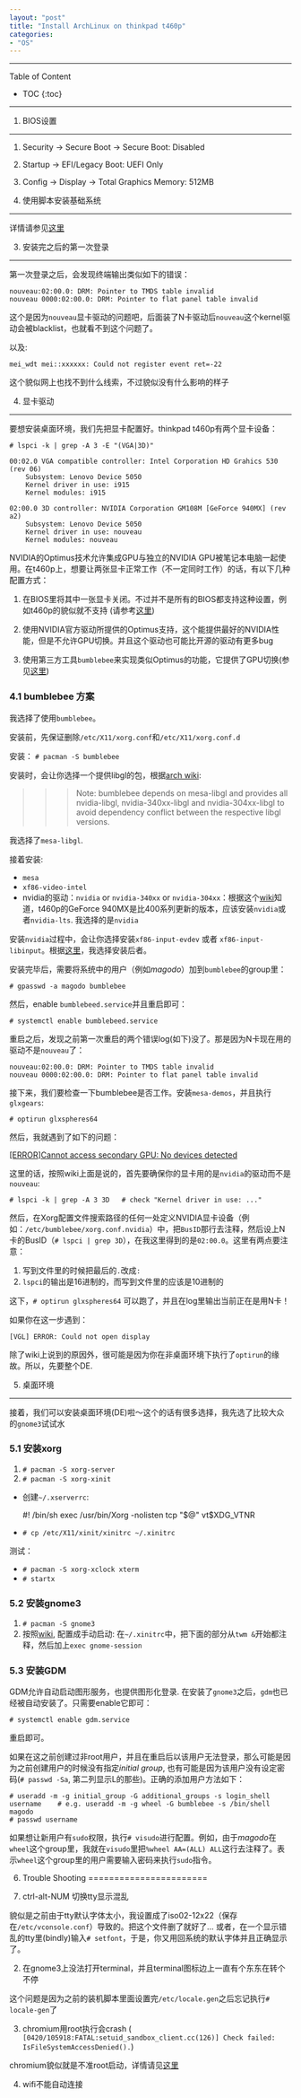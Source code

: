```yaml
---
layout: "post"
title: "Install ArchLinux on thinkpad t460p"
categories:
- "OS"
---
```


<!--more-->

***
Table of Content

* TOC
{:toc}
***

1. BIOS设置
-------

1. Security -> Secure Boot -> Secure Boot: Disabled
2. Startup -> EFI/Legacy Boot: UEFI Only
3. Config -> Display -> Total Graphics Memory: 512MB

2. 使用脚本安装基础系统
------------

详情请参见[这里](https://github.com/magodo/t460p-arch)


3. 安装完之后的第一次登录
----------------------

第一次登录之后，会发现终端输出类似如下的错误：

    nouveau:02:00.0: DRM: Pointer to TMDS table invalid
    nouveau 0000:02:00.0: DRM: Pointer to flat panel table invalid

这个是因为`nouveau`显卡驱动的问题吧，后面装了N卡驱动后`nouveau`这个kernel驱动会被blacklist，也就看不到这个问题了。

以及:

    mei_wdt mei::xxxxxx: Could not register event ret=-22

这个貌似网上也找不到什么线索，不过貌似没有什么影响的样子


4. 显卡驱动
--------

要想安装桌面环境，我们先把显卡配置好。thinkpad t460p有两个显卡设备：

    # lspci -k | grep -A 3 -E "(VGA|3D)" 

    00:02.0 VGA compatible controller: Intel Corporation HD Grahics 530 (rev 06)
        Subsystem: Lenovo Device 5050
        Kernel driver in use: i915
        Kernel modules: i915

    02:00.0 3D controller: NVIDIA Corporation GM108M [GeForce 940MX] (rev a2)
        Subsystem: Lenovo Device 5050
        Kernel driver in use: nouveau
        Kernel modules: nouveau

NVIDIA的Optimus技术允许集成GPU与独立的NVIDIA GPU被笔记本电脑一起使用。在t460p上，想要让两张显卡正常工作（不一定同时工作）的话，有以下几种配置方式：

1. 在BIOS里将其中一张显卡关闭。不过并不是所有的BIOS都支持这种设置，例如t460p的貌似就不支持 (请参考[这里](https://www.reddit.com/r/thinkpad/comments/4q72qt/t460p_fedora_24_nvidia_940mx_driver_cant_disable/))

2. 使用NVIDIA官方驱动所提供的Optimus支持，这个能提供最好的NVIDIA性能，但是不允许GPU切换。并且这个驱动也可能比开源的驱动有更多bug

3. 使用第三方工具`bumblebee`来实现类似Optimus的功能，它提供了GPU切换(参见[这里](https://wiki.archlinux.org/index.php/Bumblebee))

### 4.1 bumblebee 方案 ###

我选择了使用`bumblebee`。

安装前，先保证删除`/etc/X11/xorg.conf`和`/etc/X11/xorg.conf.d`

安装： `# pacman -S bumblebee`

安装时，会让你选择一个提供libgl的包，根据[arch wiki](https://wiki.archlinux.org/index.php/Bumblebee):

>>> Note: bumblebee depends on mesa-libgl and provides all nvidia-libgl, nvidia-340xx-libgl and nvidia-304xx-libgl to avoid dependency conflict between the respective libgl versions.

我选择了`mesa-libgl`. 

接着安装:

* `mesa`
* `xf86-video-intel`
* nvidia的驱动：`nvidia` or `nvidia-340xx` or `nvidia-304xx`：根据这个[wiki](https://wiki.archlinux.org/index.php/NVIDIA)知道，t460p的GeForce 940MX是比400系列更新的版本，应该安装`nvidia`或者`nvidia-lts`. 我选择的是`nvidia`

安装`nvidia`过程中，会让你选择安装`xf86-input-evdev` 或者 `xf86-input-libinput`。根据[这里](https://www.reddit.com/r/archlinux/comments/48tqj9/difference_between_libinput_and_evdev/)，我选择安装后者。

安装完毕后，需要将系统中的用户（例如*magodo*）加到`bumblebee`的group里：

    # gpasswd -a magodo bumblebee

然后，enable `bumblebeed.service`并且重启即可：

    # systemctl enable bumblebeed.service

重启之后，发现之前第一次重启的两个错误log(如下)没了。那是因为N卡现在用的驱动不是`nouveau`了：

    nouveau:02:00.0: DRM: Pointer to TMDS table invalid
    nouveau 0000:02:00.0: DRM: Pointer to flat panel table invalid

接下来，我们要检查一下bumblebee是否工作。安装`mesa-demos`，并且执行`glxgears`:

    # optirun glxspheres64

然后，我就遇到了如下的问题：

[[ERROR]Cannot access secondary GPU: No devices detected](https://wiki.archlinux.org/index.php/bumblebee#.5BERROR.5DCannot_access_secondary_GPU:_No_devices_detected)

这里的话，按照wiki上面是说的，首先要确保你的显卡用的是`nvidia`的驱动而不是`nouveau`:

    # lspci -k | grep -A 3 3D   # check "Kernel driver in use: ..."

然后，在Xorg配置文件搜索路径的任何一处定义NVIDIA显卡设备（例如：`/etc/bumblebee/xorg.conf.nvidia`）中，把`BusID`那行去注释，然后设上N卡的BusID（`# lspci | grep 3D`），在我这里得到的是`02:00.0`。这里有两点要注意：

1. 写到文件里的时候把最后的`.`改成`:`
2. `lspci`的输出是16进制的，而写到文件里的应该是10进制的

这下，`# optirun glxspheres64` 可以跑了，并且在log里输出当前正在是用N卡！

如果你在这一步遇到：

    [VGL] ERROR: Could not open display

除了wiki上说到的原因外，很可能是因为你在非桌面环境下执行了`optirun`的缘故。所以，先要整个DE.

5. 桌面环境
--------

接着，我们可以安装桌面环境(DE)啦～这个的话有很多选择，我先选了比较大众的`gnome3`试试水

### 5.1 安装xorg

1. `# pacman -S xorg-server`
2. `# pacman -S xorg-xinit`

  * 创建`~/.xserverrc`:
  
      #! /bin/sh
      exec /usr/bin/Xorg -nolisten tcp "$@" vt$XDG_VTNR

  * `# cp /etc/X11/xinit/xinitrc ~/.xinitrc`

  测试：

  * `# pacman -S xorg-xclock xterm`
  * `# startx`

### 5.2 安装gnome3

1. `# pacman -S gnome3`
2. 按照[wiki](https://wiki.archlinux.org/index.php/GNOME), 配置成手动启动: 在`~/.xinitrc`中，把下面的部分从`twm &`开始都注释，然后加上`exec gnome-session`

### 5.3 安装GDM

GDM允许自动启动图形服务，也提供图形化登录. 在安装了`gnome3`之后，`gdm`也已经被自动安装了。只需要enable它即可：

    # systemctl enable gdm.service

重启即可。

如果在这之前创建过非root用户，并且在重启后以该用户无法登录，那么可能是因为之前创建用户的时候没有指定*initial group*, 也有可能是因为该用户没有设定密码(`# passwd -Sa`, 第二列显示L的那些)。正确的添加用户方法如下：

    # useradd -m -g initial_group -G additional_groups -s login_shell username    # e.g. useradd -m -g wheel -G bumblebee -s /bin/shell magodo
    # passwd username

如果想让新用户有`sudo`权限，执行`# visudo`进行配置。例如，由于*magodo*在`wheel`这个group里，我就在`visudo`里把`%wheel AA=(ALL) ALL`这行去注释了。表示`wheel`这个group里的用户需要输入密码来执行`sudo`指令。


6. Trouble Shooting
=======================

1. ctrl-alt-NUM 切换tty显示混乱

  貌似是之前由于tty默认字体太小，我设置成了iso02-12x22（保存在`/etc/vconsole.conf`）导致的。把这个文件删了就好了... 或者，在一个显示错乱的tty里(bindly)输入`# setfont`，于是，你又用回系统的默认字体并且正确显示了。

2. 在gnome3上没法打开terminal，并且terminal图标边上一直有个东东在转个不停

  这个问题是因为之前的装机脚本里面设置完`/etc/locale.gen`之后忘记执行`# locale-gen`了

3. chromium用root执行会crash (` [0420/105918:FATAL:setuid_sandbox_client.cc(126)] Check failed: IsFileSystemAccessDenied().`)

  chromium貌似就是不准root启动，详情请见[这里](https://bbs.archlinux.org/viewtopic.php?id=196353)

4. wifi不能自动连接



